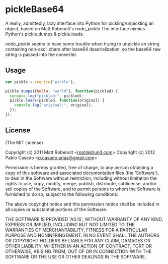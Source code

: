 # pickleBase64
A really, admittedly, lazy interface into Python for pickling/unpickling an object, based on Matt Robenolt's node_pickle
The interface mimics Python's pickle.dumps & pickle.loads.

node_pickle seems to have some trouble when trying to unpickle an string containing non-ascii chars after base64 deserialization, so the base64 raw string is passed into the converter.


## Usage
```javascript
var pickle = require('pickle');

pickle.dumps({hello: "world"}, function(pickled) {
  console.log("pickled:", pickled);
  pickle.loads(pickled, function(original) {
    console.log("original:", original);
  });
});
```

## License 

(The MIT License)

Copyright (c) 2011 Matt Robenolt &lt;root@drund.com&gt;
Copyright (c) 2012 Pablo Casado &lt;p.casado.arias@gmail.com&gt;

Permission is hereby granted, free of charge, to any person obtaining
a copy of this software and associated documentation files (the
'Software'), to deal in the Software without restriction, including
without limitation the rights to use, copy, modify, merge, publish,
distribute, sublicense, and/or sell copies of the Software, and to
permit persons to whom the Software is furnished to do so, subject to
the following conditions:

The above copyright notice and this permission notice shall be
included in all copies or substantial portions of the Software.

THE SOFTWARE IS PROVIDED 'AS IS', WITHOUT WARRANTY OF ANY KIND,
EXPRESS OR IMPLIED, INCLUDING BUT NOT LIMITED TO THE WARRANTIES OF
MERCHANTABILITY, FITNESS FOR A PARTICULAR PURPOSE AND NONINFRINGEMENT.
IN NO EVENT SHALL THE AUTHORS OR COPYRIGHT HOLDERS BE LIABLE FOR ANY
CLAIM, DAMAGES OR OTHER LIABILITY, WHETHER IN AN ACTION OF CONTRACT,
TORT OR OTHERWISE, ARISING FROM, OUT OF OR IN CONNECTION WITH THE
SOFTWARE OR THE USE OR OTHER DEALINGS IN THE SOFTWARE.

